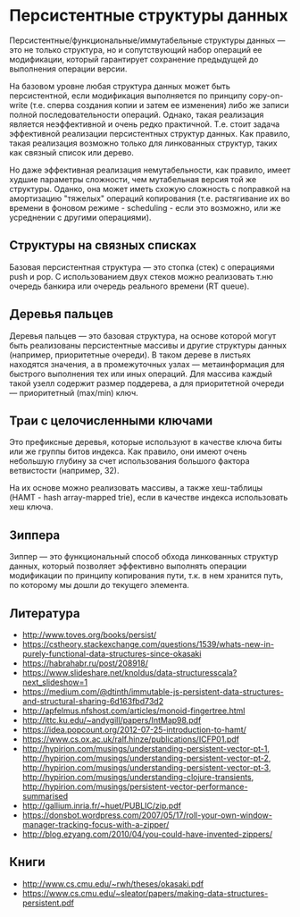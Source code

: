 # Персистентные структуры данных

Персистентные/функциональные/иммутабельные структуры данных — это не только структура, но и сопутствующий набор операций ее модификации, который гарантирует сохранение предыдущей до выполнения операции версии.

На базовом уровне любая структура данных может быть персистентной, если модификация выполняется по принципу copy-on-write (т.е. сперва создания копии и затем ее изменения) либо же записи полной последовательности операций. Однако, такая реализация является неэффективной и очень редко практичной. Т.е. стоит задача эффективной реализации персистентных структур данных. Как правило, такая реализация возможно только для линкованных структур, таких как связный список или дерево.

Но даже эффективная реализация немутабельности, как правило, имеет худшие параметры сложности, чем мутабельная версия той же структуры. Оданко, она может иметь схожую сложность с поправкой на амортизацию "тяжелых" операций копирования (т.е. растягивание их во времени в фоновом режиме - scheduling - если это возможно, или же усреднении с другими операциями).  


## Структуры на связных списках

Базовая персистентная структура — это стопка (стек) с операциями push и pop. С использованием двух стеков можно реализовать т.ню очередь банкира или очередь реального времени (RT queue).

## Деревья пальцев

Деревья пальцев — это базовая структура, на основе которой могут быть реализованы персистентные массивы и другие структуры данных (например, приоритетные очереди). В таком дереве в листьях находятся значения, а в промежуточных узлах — метаинформация для быстрого выполнения тех или иных операций. Для массива каждый такой узелл содержит размер поддерева, а для приоритетной очереди — приоритетный (max/min) ключ.

## Траи с целочисленными ключами

Это префиксные деревья, которые используют в качестве ключа биты или же группы битов индекса. Как правило, они имеют очень небольшую глубину за счет использования большого фактора ветвистости (например, 32).

На их основе можно реализовать массивы, а также хеш-таблицы (HAMT - hash array-mapped trie), если в качестве индекса использовать хеш ключа.

## Зиппера

Зиппер — это функциональный способ обхода линкованных структур данных, который позволяет эффективно выполнять операции модификации по принципу копирования пути, т.к. в нем хранится путь, по которому мы дошли до текущего элемента.


## Литература

- http://www.toves.org/books/persist/
- https://cstheory.stackexchange.com/questions/1539/whats-new-in-purely-functional-data-structures-since-okasaki
- https://habrahabr.ru/post/208918/
- https://www.slideshare.net/knoldus/data-structuresscala?next_slideshow=1
- https://medium.com/@dtinth/immutable-js-persistent-data-structures-and-structural-sharing-6d163fbd73d2
- http://apfelmus.nfshost.com/articles/monoid-fingertree.html
- http://ittc.ku.edu/~andygill/papers/IntMap98.pdf
- https://idea.popcount.org/2012-07-25-introduction-to-hamt/
- https://www.cs.ox.ac.uk/ralf.hinze/publications/ICFP01.pdf
- http://hypirion.com/musings/understanding-persistent-vector-pt-1, http://hypirion.com/musings/understanding-persistent-vector-pt-2, http://hypirion.com/musings/understanding-persistent-vector-pt-3, http://hypirion.com/musings/understanding-clojure-transients, http://hypirion.com/musings/persistent-vector-performance-summarised
- http://gallium.inria.fr/~huet/PUBLIC/zip.pdf
- https://donsbot.wordpress.com/2007/05/17/roll-your-own-window-manager-tracking-focus-with-a-zipper/
- http://blog.ezyang.com/2010/04/you-could-have-invented-zippers/

## Книги

- http://www.cs.cmu.edu/~rwh/theses/okasaki.pdf
- https://www.cs.cmu.edu/~sleator/papers/making-data-structures-persistent.pdf

